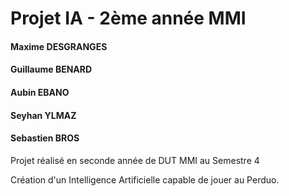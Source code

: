 # Projet IA - 2ème année MMI

#### Maxime DESGRANGES
#### Guillaume BENARD
#### Aubin EBANO
#### Seyhan YLMAZ
#### Sebastien BROS

Projet réalisé en seconde année de DUT MMI au Semestre 4

Création d'un Intelligence Artificielle capable de jouer au Perduo.
